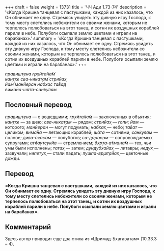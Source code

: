 +++
draft = false
weight = 13731
title = 'ЧЧ Ади 1.73-74'
description = '«Когда Кришна танцевал с пастушками, каждой из них казалось, что Он обнимает ее одну. Стремясь увидеть эту дивную игру Господа, к тому месту слетелись небожители со своими женами, которым не терпелось полюбоваться на этот танец, и сотни их воздушных кораблей парили в небе. Полубоги осыпали землю цветами и играли на барабанах».'
summary = '«Когда Кришна танцевал с пастушками, каждой из них казалось, что Он обнимает ее одну. Стремясь увидеть эту дивную игру Господа, к тому месту слетелись небожители со своими женами, которым не терпелось полюбоваться на этот танец, и сотни их воздушных кораблей парили в небе. Полубоги осыпали землю цветами и играли на барабанах».'
+++

_правишт̣ена гр̣хӣта̄на̄м̇  
кан̣т̣хе сва-никат̣ам̇ стрийах̣  
йам̇ манйеран набхас та̄вад  
вима̄на-ш́ата-сан̇кулам_

## Пословный перевод

_правишт̣ена_ — с вошедшими; _гр̣хӣта̄на̄м_ — заключенных в объятия; _кан̣т̣хе_ — за шею; _сва_\-_никат̣ам_ — рядом; _стрийах̣_ — _гопи_; _йам_ — которого; _манйеран_ — могут подумать; _набхах̣_ — небо; _та̄ват_ — целиком; _вима̄на_ — летающих кораблей; _ш́ата_ — сотнями; _сан̇кулам_ — полное; _дива_\-_окаса̄м_ — полубогов; _са_\-_да̄ра̄н̣а̄м_ — сопровождаемых супругами; _атйаутсукйа_ — стремлением; _бхр̣та_\-_а̄тмана̄м_ — тех, чьи умы были исполнены; _татах̣_ — затем; _дундубхайах̣_ — литавры; _недух̣_ — зазвучали; _нипетух̣_ — стали падать; _пушпа_\-_вр̣шт̣айах̣_ — цветочные дожди.

## Перевод

**«Когда Кришна танцевал с пастушками, каждой из них казалось, что Он обнимает ее одну. Стремясь увидеть эту дивную игру Господа, к тому месту слетелись небожители со своими женами, которым не терпелось полюбоваться на этот танец, и сотни их воздушных кораблей парили в небе. Полубоги осыпали землю цветами и играли на барабанах».**

## Комментарий

Здесь автор приводит еще два стиха из «Шримад-Бхагаватам» (10.33.3 – 4).

